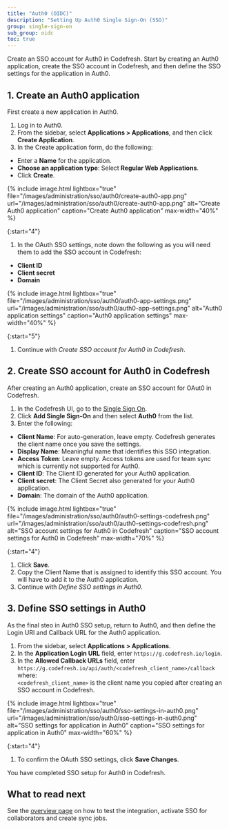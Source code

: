 ```yaml
---
title: "Auth0 (OIDC)"
description: "Setting Up Auth0 Single Sign-On (SSO)"
group: single-sign-on
sub_group: oidc
toc: true
---
```


Create an SSO account for Auth0 in Codefresh. Start by creating an Auth0 application, create the SSO account in Codefresh, and then define the SSO settings for the application in Auth0.

## 1. Create an Auth0 application
First create a new application in Auth0.

1. Log in to Auth0.
1. From the sidebar, select **Applications > Applications**, and then click **Create Application**.
1. In the Create application form, do the following:
  * Enter a **Name** for the application.
  * **Choose an application type**: Select **Regular Web Applications**.
  * Click **Create**.

{% include image.html 
lightbox="true"
file="/images/administration/sso/auth0/create-auth0-app.png" 
url="/images/administration/sso/auth0/create-auth0-app.png"
alt="Create Auth0 application"
caption="Create Auth0 application"
max-width="40%"
%}

{:start="4"}
1. In the OAuth SSO settings, note down the following as you will need them to add the SSO account in Codefresh:
  * **Client ID**
  * **Client secret**
  * **Domain**

{% include image.html 
lightbox="true"
file="/images/administration/sso/auth0/auth0-app-settings.png" 
url="/images/administration/sso/auth0/auth0-app-settings.png"
alt="Auth0 application settings"
caption="Auth0 application settings"
max-width="40%"
%}

{:start="5"}
1. Continue with _Create SSO account for Auth0 in Codefresh_.

## 2. Create SSO account for Auth0 in Codefresh
After creating an Auth0 application, create an SSO account for OAut0 in Codefresh. 

1. In the Codefresh UI, go to the [Single Sign On](https://g.codefresh.io/account-admin/sso).
1. Click **Add Single Sign-On** and then select **Auth0** from the list.
1. Enter the following:
  * **Client Name**: For auto-generation, leave empty. Codefresh generates the client name once you save the settings.  
  * **Display Name**: Meaningful name that identifies this SSO integration.
  * **Access Token**: Leave empty. Access tokens are used for team sync which is currently not supported for Auth0.  
  * **Client ID**: The Client ID generated for your Auth0 application.  
  * **Client secret**: The Client Secret also generated for your Auth0 application. 
  * **Domain**: The domain of the Auth0 application.

{% include image.html 
lightbox="true"
file="/images/administration/sso/auth0/auth0-settings-codefresh.png" 
url="/images/administration/sso/auth0/auth0-settings-codefresh.png"
alt="SSO account settings for Auth0 in Codefresh"
caption="SSO account settings for Auth0 in Codefresh"
max-width="70%"
%}

{:start="4"}
1. Click **Save**.
1. Copy the Client Name that is assigned to identify this SSO account. You will have to add it to the Auth0 application.
1. Continue with _Define SSO settings in Auth0_.


## 3. Define SSO settings in Auth0
As the final steo in Auth0 SSO setup, return to Auth0, and then define the Login URI and Callback URL for the Auth0 application. 

1. From the sidebar, select **Applications > Applications**.
1. In the **Application Login URL** field, enter `https://g.codefresh.io/login`.
1. In the **Allowed Callback URLs** field, enter `https://g.codefresh.io/api/auth/<codefresh_client_name>/callback`  
  where:  
  `<codefresh_client_name>` is the client name you copied after creating an SSO account in Codefresh. 

{% include image.html 
lightbox="true"
file="/images/administration/sso/auth0/sso-settings-in-auth0.png" 
url="/images/administration/sso/auth0/sso-settings-in-auth0.png"
alt="SSO settings for application in Auth0"
caption="SSO settings for application in Auth0"
max-width="60%"
%}

{:start="4"}
1. To confirm the OAuth SSO settings, click **Save Changes**. 

You have completed SSO setup for Auth0 in Codefresh.

## What to read next

See the [overview page]({{site.baseurl}}/docs/administration/single-sign-on/sso-setup-oauth2/#testing-your-identity-provider) on how to test the integration, activate SSO for collaborators and create sync jobs.

